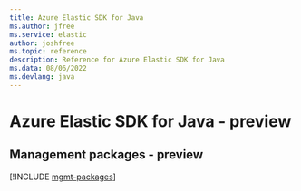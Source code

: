 ```yaml
---
title: Azure Elastic SDK for Java
ms.author: jfree
ms.service: elastic
author: joshfree
ms.topic: reference
description: Reference for Azure Elastic SDK for Java
ms.data: 08/06/2022
ms.devlang: java
---
```

# Azure Elastic SDK for Java - preview

## Management packages - preview
[!INCLUDE [mgmt-packages](elastic-mgmt-index.md)]